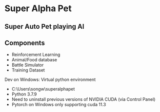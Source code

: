 # Super Alpha Pet

## Super Auto Pet playing AI


## Components
 - Reinforcement Learning
 - Animal/Food database
 - Battle Simulator
 - Training Dataset

Dev on Windows: Virtual python environment
 - C:\Users\songw\superalphapet
 - Python 3.7.9
 - Need to uninstall previous versions of NVIDIA CUDA (via Control Panel)
 - Pytorch on Windows only supporting cuda 11.3
